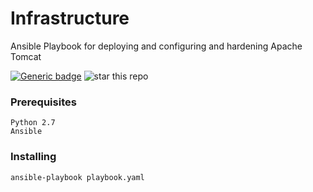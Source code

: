 # Infrastructure
Ansible Playbook for deploying and configuring and hardening Apache Tomcat

[![Generic badge](https://img.shields.io/badge/Ansible-Tomcat-<COLOR>.svg)](https://shields.io/)
![star this repo](http://githubbadges.com/star.svg?user=arisath&repo=Infrastructure)


### Prerequisites
```
Python 2.7
Ansible 
```

### Installing
```
ansible-playbook playbook.yaml
```




